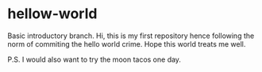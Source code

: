 # hellow-world
Basic introductory branch.
Hi, this is my first repository hence following the norm of commiting the hello world crime. Hope this world treats me well.

P.S. I would also want to try the moon tacos one day.
